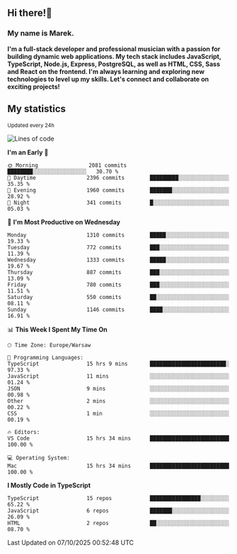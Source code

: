 ## Hi there!👋 ##
### My name is Marek. ###

**I'm a full-stack developer and professional musician with a passion for building dynamic web applications. My tech stack includes JavaScript, TypeScript, Node.js, Express, PostgreSQL, as well as HTML, CSS, Sass and React on the frontend. I'm always learning and exploring new technologies to level up my skills. Let's connect and collaborate on exciting projects!**

## My statistics ##
<sub>Updated every 24h</sub>
<!--START_SECTION:waka-->
![Lines of code](https://img.shields.io/badge/From%20Hello%20World%20I%27ve%20Written-15.2%20million%20lines%20of%20code-blue)

**I'm an Early 🐤** 

```text
🌞 Morning                2081 commits        ████████░░░░░░░░░░░░░░░░░   30.70 % 
🌆 Daytime                2396 commits        █████████░░░░░░░░░░░░░░░░   35.35 % 
🌃 Evening                1960 commits        ███████░░░░░░░░░░░░░░░░░░   28.92 % 
🌙 Night                  341 commits         █░░░░░░░░░░░░░░░░░░░░░░░░   05.03 % 
```
📅 **I'm Most Productive on Wednesday** 

```text
Monday                   1310 commits        █████░░░░░░░░░░░░░░░░░░░░   19.33 % 
Tuesday                  772 commits         ███░░░░░░░░░░░░░░░░░░░░░░   11.39 % 
Wednesday                1333 commits        █████░░░░░░░░░░░░░░░░░░░░   19.67 % 
Thursday                 887 commits         ███░░░░░░░░░░░░░░░░░░░░░░   13.09 % 
Friday                   780 commits         ███░░░░░░░░░░░░░░░░░░░░░░   11.51 % 
Saturday                 550 commits         ██░░░░░░░░░░░░░░░░░░░░░░░   08.11 % 
Sunday                   1146 commits        ████░░░░░░░░░░░░░░░░░░░░░   16.91 % 
```


📊 **This Week I Spent My Time On** 

```text
🕑︎ Time Zone: Europe/Warsaw

💬 Programming Languages: 
TypeScript               15 hrs 9 mins       ████████████████████████░   97.33 % 
JavaScript               11 mins             ░░░░░░░░░░░░░░░░░░░░░░░░░   01.24 % 
JSON                     9 mins              ░░░░░░░░░░░░░░░░░░░░░░░░░   00.98 % 
Other                    2 mins              ░░░░░░░░░░░░░░░░░░░░░░░░░   00.22 % 
CSS                      1 min               ░░░░░░░░░░░░░░░░░░░░░░░░░   00.19 % 

🔥 Editors: 
VS Code                  15 hrs 34 mins      █████████████████████████   100.00 % 

💻 Operating System: 
Mac                      15 hrs 34 mins      █████████████████████████   100.00 % 
```

**I Mostly Code in TypeScript** 

```text
TypeScript               15 repos            ████████████████░░░░░░░░░   65.22 % 
JavaScript               6 repos             ███████░░░░░░░░░░░░░░░░░░   26.09 % 
HTML                     2 repos             ██░░░░░░░░░░░░░░░░░░░░░░░   08.70 % 
```




 Last Updated on 07/10/2025 00:52:48 UTC
<!--END_SECTION:waka-->

<!--
**MarekSax/MarekSax** is a ✨ _special_ ✨ repository because its `README.md` (this file) appears on your GitHub profile.

Here are some ideas to get you started:

- 🔭 I’m currently working on ...
- 🌱 I’m currently learning ...
- 👯 I’m looking to collaborate on ...
- 🤔 I’m looking for help with ...
- 💬 Ask me about ...
- 📫 How to reach me: ...
- 😄 Pronouns: ...
- ⚡ Fun fact: ...
-->
